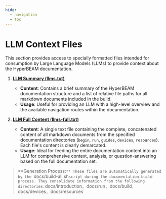 ```yaml
---
hide:
  - navigation
  - toc
---
```


# LLM Context Files

This section provides access to specially formatted files intended for consumption by Large Language Models (LLMs) to provide context about the HyperBEAM documentation.

1.  **[LLM Summary (llms.txt)](../llms.txt)**
    *   **Content**: Contains a brief summary of the HyperBEAM documentation structure and a list of relative file paths for all markdown documents included in the build.
    *   **Usage**: Useful for providing an LLM with a high-level overview and the available navigation routes within the documentation.

2.  **[LLM Full Content (llms-full.txt)](../llms-full.txt)**
    *   **Content**: A single text file containing the complete, concatenated content of all markdown documents from the specified documentation directories (`begin`, `run`, `guides`, `devices`, `resources`). Each file's content is clearly demarcated.
    *   **Usage**: Ideal for feeding the entire documentation content into an LLM for comprehensive context, analysis, or question-answering based on the full documentation set.

> **Generation Process:`**
>   These files are automatically generated by the `docs/build-all.sh` script during the documentation build process. They consolidate information from the following directories: `docs/introduction`, `docs/run`, `docs/build`, `docs/devices`, `docs/resources`